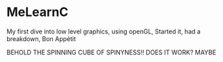 # MeLearnC
My first dive into low level graphics, using openGL, Started it, had a breakdown, Bon Appétit

BEHOLD THE SPINNING CUBE OF SPINYNESS!! DOES IT WORK? MAYBE
